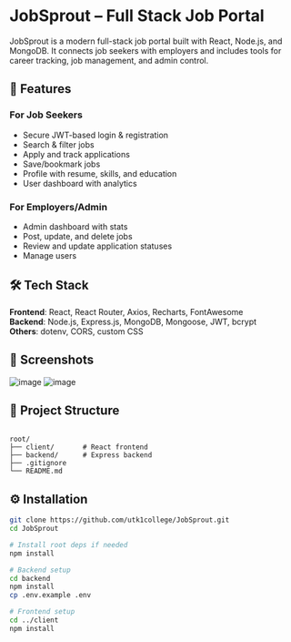 # JobSprout – Full Stack Job Portal

JobSprout is a modern full-stack job portal built with React, Node.js, and MongoDB. It connects job seekers with employers and includes tools for career tracking, job management, and admin control.

## 🚀 Features

### For Job Seekers
- Secure JWT-based login & registration
- Search & filter jobs
- Apply and track applications
- Save/bookmark jobs
- Profile with resume, skills, and education
- User dashboard with analytics

### For Employers/Admin
- Admin dashboard with stats
- Post, update, and delete jobs
- Review and update application statuses
- Manage users

## 🛠 Tech Stack

**Frontend**: React, React Router, Axios, Recharts, FontAwesome  
**Backend**: Node.js, Express.js, MongoDB, Mongoose, JWT, bcrypt  
**Others**: dotenv, CORS, custom CSS

## 📸 Screenshots
![image](https://github.com/user-attachments/assets/dbe7dd7c-9fb0-408c-8c3c-3da963038684)
![image](https://github.com/user-attachments/assets/069ade25-8fa5-4a36-b1b4-9dac8324a2e9)




## 🧩 Project Structure

```

root/
├── client/       # React frontend
├── backend/      # Express backend
├── .gitignore
└── README.md

````

## ⚙️ Installation

```bash
git clone https://github.com/utk1college/JobSprout.git
cd JobSprout

# Install root deps if needed
npm install

# Backend setup
cd backend
npm install
cp .env.example .env

# Frontend setup
cd ../client
npm install
````




